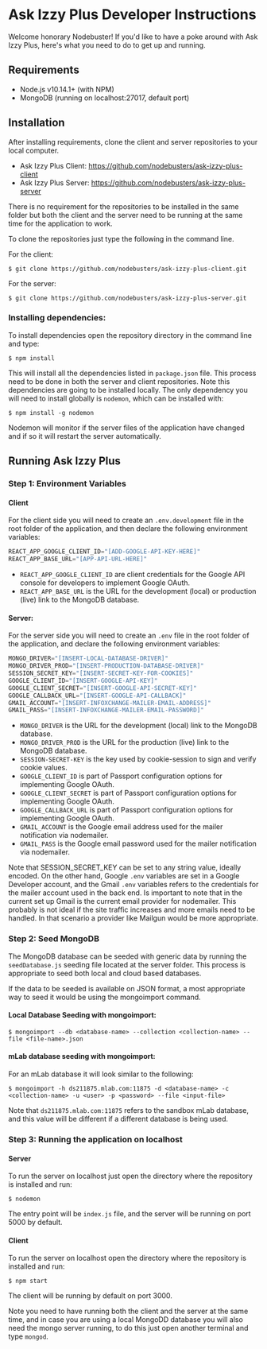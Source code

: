 # Ask Izzy Plus Developer Instructions
Welcome honorary Nodebuster! If you'd like to have a poke around with Ask Izzy Plus, here's what you need to do to get up and running.

## Requirements
* Node.js v10.14.1+ (with NPM)
* MongoDB (running on localhost:27017, default port)

## Installation
After installing requirements, clone the client and server repositories to your local computer.

* Ask Izzy Plus Client: https://github.com/nodebusters/ask-izzy-plus-client
* Ask Izzy Plus Server: https://github.com/nodebusters/ask-izzy-plus-server

There is no requirement for the repositories to be installed in the same folder but both the client and the server need to be running at the same time for the application to work. 

To clone the repositories just type the following in the command line.

For the client:
```
$ git clone https://github.com/nodebusters/ask-izzy-plus-client.git
````

For the server:
```
$ git clone https://github.com/nodebusters/ask-izzy-plus-server.git
```

### Installing dependencies:
To install dependencies open the repository directory in the command line and type:

```
$ npm install
```

This will install all the dependencies listed in `package.json` file. This process need to be done in both the server and client repositories. Note this dependencies are going to be installed locally. The only dependency you will need to install globally is `nodemon`, which can be installed with:

```
$ npm install -g nodemon
```

Nodemon will monitor if the server files of the application have changed and if so it will restart the server automatically. 

## Running Ask Izzy Plus

### Step 1: Environment Variables
#### Client
For the client side you will need to create an `.env.development` file in the root folder of the application, and then declare the following environment variables:

```js
REACT_APP_GOOGLE_CLIENT_ID="[ADD-GOOGLE-API-KEY-HERE]"
REACT_APP_BASE_URL="[APP-API-URL-HERE]"
```
* `REACT_APP_GOOGLE_CLIENT_ID` are client credentials for the Google API console for developers to implement Google OAuth.
* `REACT_APP_BASE_URL` is the URL for the development (local) or production (live) link to the MongoDB database.

#### Server:
For the server side you will need to create an `.env` file in the root folder of the application, and declare the following environment variables:

```js
MONGO_DRIVER="[INSERT-LOCAL-DATABASE-DRIVER]"
MONGO_DRIVER_PROD="[INSERT-PRODUCTION-DATABASE-DRIVER]"
SESSION_SECRET_KEY="[INSERT-SECRET-KEY-FOR-COOKIES]"
GOOGLE_CLIENT_ID="[INSERT-GOOGLE-API-KEY]"
GOOGLE_CLIENT_SECRET="[INSERT-GOOGLE-API-SECRET-KEY]"
GOOGLE_CALLBACK_URL="[INSERT-GOOGLE-API-CALLBACK]"
GMAIL_ACCOUNT="[INSERT-INFOXCHANGE-MAILER-EMAIL-ADDRESS]"
GMAIL_PASS="[INSERT-INFOXCHANGE-MAILER-EMAIL-PASSWORD]"
```
* `MONGO_DRIVER` is the URL for the development (local) link to the MongoDB database.
* `MONGO_DRIVER_PROD` is the URL for the production (live) link to the MongoDB database.
* `SESSION-SECRET-KEY` is the key used by cookie-session to sign and verify cookie values. 
* `GOOGLE_CLIENT_ID` is part of Passport configuration options for implementing Google OAuth. 
* `GOOGLE_CLIENT_SECRET` is part of Passport configuration options for implementing Google OAuth. 
* `GOOGLE_CALLBACK_URL` is part of Passport configuration options for implementing Google OAuth. 
* `GMAIL_ACCOUNT` is the Google email address used for the mailer notification via nodemailer.
* `GMAIL_PASS` is the Google email password used for the mailer notification via nodemailer.

Note that SESSION_SECRET_KEY can be set to any string value, ideally encoded. On the other hand, Google `.env` variables are set in a Google Developer account, and the Gmail `.env` variables refers to the credentials for the mailer account used in the back end. Is important to note that in the current set up Gmail is the current email provider for nodemailer. This probably is not ideal if the site traffic increases and more emails need to be handled. In that scenario a provider like Mailgun would be more appropriate. 

### Step 2: Seed MongoDB
The MongoDB database can be seeded with generic data by running the `seedDatabase.js` seeding file located at the server folder. This process is appropriate to seed both local and cloud based databases. 

If the data to be seeded is available on JSON format, a most appropriate way to seed it would be using the mongoimport command. 

#### Local Database Seeding with mongoimport:
```
$ mongoimport --db <database-name> --collection <collection-name> --file <file-name>.json
```

#### mLab database seeding with mongoimport:
For an mLab database it will look similar to the following:
```
$ mongoimport -h ds211875.mlab.com:11875 -d <database-name> -c <collection-name> -u <user> -p <password> --file <input-file>
```

Note that `ds211875.mlab.com:11875` refers to the sandbox mLab database, and this value will be different if a different database is being used. 

### Step 3: Running the application on localhost
#### Server
To run the server on localhost just open the directory where the repository is installed and run:
```
$ nodemon
```

The entry point will be `index.js` file, and the server will be running on port 5000 by default.

#### Client
To run the server on localhost open the directory where the repository is installed and run:
```
$ npm start
```

The client will be running by default on port 3000. 

Note you need to have running both the client and the server at the same time, and in case you are using a local MongoDD database you will also need the mongo server running, to do this just open another terminal and type `mongod`.